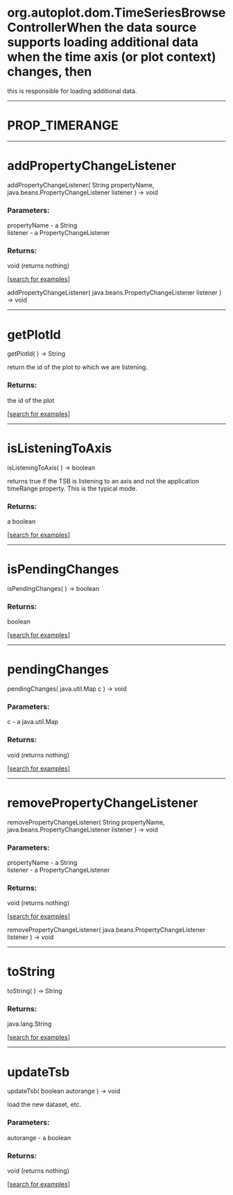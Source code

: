 # org.autoplot.dom.TimeSeriesBrowseControllerWhen the data source supports loading additional data when the time axis (or plot context) changes, then
 this is responsible for loading additional data.
***
<a name="PROP_TIMERANGE"></a>
# PROP_TIMERANGE



***
<a name="addPropertyChangeListener"></a>
# addPropertyChangeListener
addPropertyChangeListener( String propertyName, java.beans.PropertyChangeListener listener ) &rarr; void



### Parameters:
propertyName - a String
<br>listener - a PropertyChangeListener

### Returns:
void (returns nothing)


<a href="https://github.com/autoplot/dev/search?q=addPropertyChangeListener&unscoped_q=addPropertyChangeListener">[search for examples]</a>

addPropertyChangeListener( java.beans.PropertyChangeListener listener ) &rarr; void<br>
***
<a name="getPlotId"></a>
# getPlotId
getPlotId(  ) &rarr; String

return the id of the plot to which we are listening.

### Returns:
the id of the plot

<a href="https://github.com/autoplot/dev/search?q=getPlotId&unscoped_q=getPlotId">[search for examples]</a>

***
<a name="isListeningToAxis"></a>
# isListeningToAxis
isListeningToAxis(  ) &rarr; boolean

returns true if the TSB is listening to an axis and not the application timeRange property.
 This is the typical mode.

### Returns:
a boolean


<a href="https://github.com/autoplot/dev/search?q=isListeningToAxis&unscoped_q=isListeningToAxis">[search for examples]</a>

***
<a name="isPendingChanges"></a>
# isPendingChanges
isPendingChanges(  ) &rarr; boolean



### Returns:
boolean


<a href="https://github.com/autoplot/dev/search?q=isPendingChanges&unscoped_q=isPendingChanges">[search for examples]</a>

***
<a name="pendingChanges"></a>
# pendingChanges
pendingChanges( java.util.Map c ) &rarr; void



### Parameters:
c - a java.util.Map

### Returns:
void (returns nothing)


<a href="https://github.com/autoplot/dev/search?q=pendingChanges&unscoped_q=pendingChanges">[search for examples]</a>

***
<a name="removePropertyChangeListener"></a>
# removePropertyChangeListener
removePropertyChangeListener( String propertyName, java.beans.PropertyChangeListener listener ) &rarr; void



### Parameters:
propertyName - a String
<br>listener - a PropertyChangeListener

### Returns:
void (returns nothing)


<a href="https://github.com/autoplot/dev/search?q=removePropertyChangeListener&unscoped_q=removePropertyChangeListener">[search for examples]</a>

removePropertyChangeListener( java.beans.PropertyChangeListener listener ) &rarr; void<br>
***
<a name="toString"></a>
# toString
toString(  ) &rarr; String



### Returns:
java.lang.String


<a href="https://github.com/autoplot/dev/search?q=toString&unscoped_q=toString">[search for examples]</a>

***
<a name="updateTsb"></a>
# updateTsb
updateTsb( boolean autorange ) &rarr; void

load the new dataset, etc.

### Parameters:
autorange - a boolean

### Returns:
void (returns nothing)


<a href="https://github.com/autoplot/dev/search?q=updateTsb&unscoped_q=updateTsb">[search for examples]</a>

